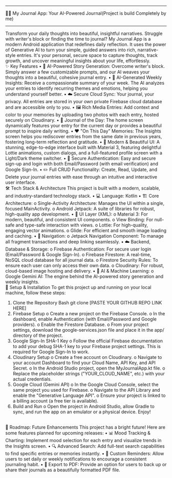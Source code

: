________________________________________
📔✨ My Journal App: Your AI-Powered Journal(Project is build Completely by me)
________________________________________
Transform your daily thoughts into beautiful, insightful narratives.
Struggle with writer's block or finding the time to journal? My Journal App is a modern Android application that redefines daily reflection. It uses the power of Generative AI to turn your simple, guided answers into rich, narrative-style entries. It's your personal, secure space to capture thoughts, track growth, and uncover meaningful insights about your life, effortlessly.
<br>
✨ Key Features
•	📝 AI-Powered Story Generation: Overcome writer's block. Simply answer a few customizable prompts, and our AI weaves your thoughts into a beautiful, cohesive journal entry.
•	🧠 AI-Generated Weekly Insights: Receive a compassionate summary of your week. The AI analyzes your entries to identify recurring themes and emotions, helping you understand yourself better.
•	☁️ Secure Cloud Sync: Your journal, your privacy. All entries are stored in your own private Firebase cloud database and are accessible only to you.
•	🖼️ Rich Media Entries: Add context and color to your memories by uploading two photos with each entry, hosted securely on Cloudinary.
•	📅 Journal of the Day: The home screen dynamically features your entry for the current day or provides a beautiful prompt to inspire daily writing.
•	❤️ "On This Day" Memories: The Insights screen helps you rediscover entries from the same date in previous years, fostering long-term reflection and gratitude.
•	🎨 Modern & Beautiful UI: A stunning, edge-to-edge interface built with Material 3, featuring delightful Lottie animations, custom dialogs, and a full-featured profile screen with a Light/Dark theme switcher.
•	🔐 Secure Authentication: Easy and secure sign-up and login with both Email/Password (with email verification) and Google Sign-In.
•	✏️ Full CRUD Functionality: Create, Read, Update, and Delete your journal entries with ease through an intuitive and interactive user interface.
<br>
🛠️ Tech Stack & Architecture
This project is built with a modern, scalable, and industry-standard technology stack.
•	💻 Language: Kotlin
•	🏗️ Core Architecture:
o	Single-Activity Architecture: Manages the UI within a single, focused MainActivity.
o	Android Jetpack: A suite of libraries for robust, high-quality app development.
•	🎨 UI Layer (XML):
o	Material 3: For modern, beautiful, and consistent UI components.
o	View Binding: For null-safe and type-safe interaction with views.
o	Lottie: For high-quality, engaging vector animations.
o	Glide: For efficient and smooth image loading and caching.
•	🧭 Navigation:
o	Jetpack Navigation Component: To manage all fragment transactions and deep linking seamlessly.
•	☁️ Backend, Database & Storage:
o	Firebase Authentication: For secure user login (Email/Password & Google Sign-In).
o	Firebase Firestore: A real-time, NoSQL cloud database for all journal data.
o	Firestore Security Rules: To ensure each user can only access their own data.
o	Cloudinary: For robust, cloud-based image hosting and delivery.
•	🤖 AI & Machine Learning:
o	Google Gemini AI: The engine behind the AI-powered story generation and weekly insights.
<br>
🚀 Setup & Installation
To get this project up and running on your local machine, follow these steps:
1.	Clone the Repository
Bash
git clone [PASTE YOUR GITHUB REPO LINK HERE]
2.	Firebase Setup
o	Create a new project on the Firebase Console.
o	In the dashboard, enable Authentication (with Email/Password and Google providers).
o	Enable the Firestore Database.
o	From your project settings, download the google-services.json file and place it in the app/ directory of the project.
3.	Google Sign-In SHA-1 Key
o	Follow the official Firebase documentation to add your debug SHA-1 key to your Firebase project settings. This is required for Google Sign-In to work.
4.	Cloudinary Setup
o	Create a free account on Cloudinary.
o	Navigate to your account Dashboard to find your Cloud Name, API Key, and API Secret.
o	In the Android Studio project, open the MyJournalApp.kt file.
o	Replace the placeholder strings ("YOUR_CLOUD_NAME", etc.) with your actual credentials.
5.	Google Cloud (Gemini API)
o	In the Google Cloud Console, select the same project you used for Firebase.
o	Navigate to the API Library and enable the "Generative Language API".
o	Ensure your project is linked to a billing account (a free tier is available).
6.	Build and Run
o	Open the project in Android Studio, allow Gradle to sync, and run the app on an emulator or a physical device. Enjoy!
<br>
🌟 Roadmap: Future Enhancements
This project has a bright future! Here are some features planned for upcoming releases:
•	📊 Mood Tracking & Charting: Implement mood selection for each entry and visualize trends in the Insights screen.
•	🔍 Advanced Search: Add full-text search capabilities to find specific entries or memories instantly.
•	🔔 Custom Reminders: Allow users to set daily or weekly notifications to encourage a consistent journaling habit.
•	📄 Export to PDF: Provide an option for users to back up or share their journals as a beautifully formatted PDF file.

